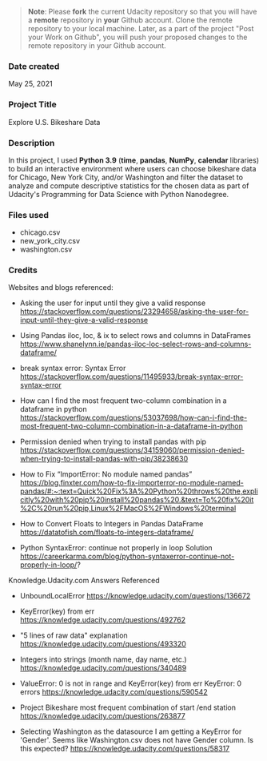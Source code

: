 >**Note**: Please **fork** the current Udacity repository so that you will have a **remote** repository in **your** Github account. Clone the remote repository to your local machine. Later, as a part of the project "Post your Work on Github", you will push your proposed changes to the remote repository in your Github account.

### Date created
May 25, 2021

### Project Title
Explore U.S. Bikeshare Data

### Description
In this project, I used **Python 3.9** (**time**, **pandas**, **NumPy**, **calendar** libraries) to build an interactive environment where users can choose bikeshare data for Chicago, New York City, and/or Washington and filter the dataset to analyze and compute descriptive statistics for the chosen data as part of Udacity's Programming for Data Science with Python Nanodegree.

### Files used
- chicago.csv
- new_york_city.csv
- washington.csv

### Credits
Websites and blogs referenced:

- Asking the user for input until they give a valid response
https://stackoverflow.com/questions/23294658/asking-the-user-for-input-until-they-give-a-valid-response

- Using Pandas iloc, loc, & ix to select rows and columns in DataFrames
https://www.shanelynn.ie/pandas-iloc-loc-select-rows-and-columns-dataframe/

- break syntax error: Syntax Error
https://stackoverflow.com/questions/11495933/break-syntax-error-syntax-error

- How can I find the most frequent two-column combination in a dataframe in python
https://stackoverflow.com/questions/53037698/how-can-i-find-the-most-frequent-two-column-combination-in-a-dataframe-in-python

- Permission denied when trying to install pandas with pip
https://stackoverflow.com/questions/34159060/permission-denied-when-trying-to-install-pandas-with-pip/38238630

- How to Fix “ImportError: No module named pandas”
https://blog.finxter.com/how-to-fix-importerror-no-module-named-pandas/#:~:text=Quick%20Fix%3A%20Python%20throws%20the,explicitly%20with%20pip%20install%20pandas%20.&text=To%20fix%20it%2C%20run%20pip,Linux%2FMacOS%2FWindows%20terminal

- How to Convert Floats to Integers in Pandas DataFrame
https://datatofish.com/floats-to-integers-dataframe/

- Python SyntaxError: continue not properly in loop Solution
https://careerkarma.com/blog/python-syntaxerror-continue-not-properly-in-loop/?

Knowledge.Udacity.com Answers Referenced

- UnboundLocalError
https://knowledge.udacity.com/questions/136672

- KeyError(key) from err
https://knowledge.udacity.com/questions/492762

- "5 lines of raw data" explanation
https://knowledge.udacity.com/questions/493320

- Integers into strings (month name, day name, etc.)
https://knowledge.udacity.com/questions/340489

- ValueError: 0 is not in range and KeyError(key) from err KeyError: 0 errors
https://knowledge.udacity.com/questions/590542

- Project Bikeshare most frequent combination of start /end station
https://knowledge.udacity.com/questions/263877

- Selecting Washington as the datasource I am getting a KeyError for 'Gender'. Seems like Washington.csv does not have Gender column. Is this expected?
https://knowledge.udacity.com/questions/58317
